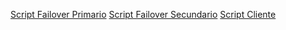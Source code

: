 [Script Failover Primario](/contenidos/failover1.sh)
[Script Failover Secundario](/contenidos/failover2.sh)
[Script Cliente](/contenidos/cleintefailover.sh)
